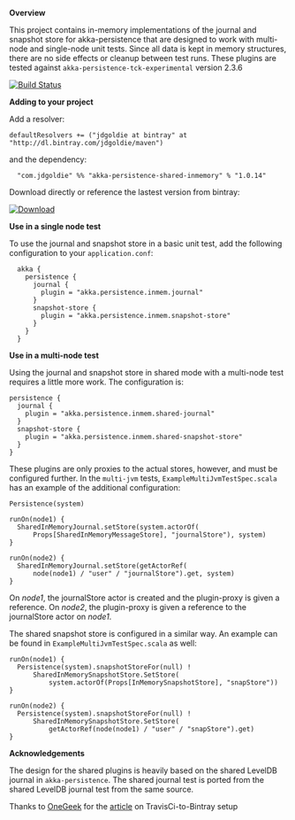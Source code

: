 **Overview**

This project contains in-memory implementations of the journal and snapshot store for akka-persistence that are designed to work with multi-node and single-node unit tests.  Since all data is kept in memory structures, there are no side effects or cleanup between test runs.  These plugins are tested against `akka-persistence-tck-experimental` version 2.3.6

[![Build Status](https://travis-ci.org/jdgoldie/akka-persistence-shared-inmemory.svg)](https://travis-ci.org/jdgoldie/akka-persistence-shared-inmemory)

**Adding to your project**

Add a resolver:

	defaultResolvers += ("jdgoldie at bintray" at "http://dl.bintray.com/jdgoldie/maven")

and the dependency:

	  "com.jdgoldie" %% "akka-persistence-shared-inmemory" % "1.0.14"


Download directly or reference the lastest version from bintray:

[ ![Download](https://api.bintray.com/packages/jdgoldie/maven/akka-persistence-shared-inmemory/images/download.svg) ](https://bintray.com/jdgoldie/maven/akka-persistence-shared-inmemory/_latestVersion)

**Use in a single node test**

To use the journal and snapshot store in a basic unit test, add the following configuration to your `application.conf`:

      akka {
        persistence {
          journal {
            plugin = "akka.persistence.inmem.journal"
          }
          snapshot-store {
            plugin = "akka.persistence.inmem.snapshot-store"
          }
        }
      }


**Use in a multi-node test**

Using the journal and snapshot store in shared mode with a multi-node test requires a little more work.  The configuration is:

	persistence {
	  journal {
	    plugin = "akka.persistence.inmem.shared-journal"
	  }
	  snapshot-store {
	    plugin = "akka.persistence.inmem.shared-snapshot-store"
	  }
	}
	
These plugins are only proxies to the actual stores, however, and must be configured further.  In the `multi-jvm` tests, `ExampleMultiJvmTestSpec.scala` has an example of the additional configuration:

	Persistence(system)
	
	runOn(node1) {
	  SharedInMemoryJournal.setStore(system.actorOf(
	      Props[SharedInMemoryMessageStore], "journalStore"), system)
	}
	
	runOn(node2) {
	  SharedInMemoryJournal.setStore(getActorRef(
	      node(node1) / "user" / "journalStore").get, system)
	}
	
	
	
On *node1*, the journalStore actor is created and the plugin-proxy is given a reference.  On *node2*, the plugin-proxy is given a reference to the journalStore actor on *node1*.

The shared snapshot store is configured in a similar way.  An example can be found in `ExampleMultiJvmTestSpec.scala` as well:

	runOn(node1) {
	  Persistence(system).snapshotStoreFor(null) ! 
	      SharedInMemorySnapshotStore.SetStore(
	          system.actorOf(Props[InMemorySnapshotStore], "snapStore"))
	}
	
	runOn(node2) {
	  Persistence(system).snapshotStoreFor(null) ! 
	      SharedInMemorySnapshotStore.SetStore(
	          getActorRef(node(node1) / "user" / "snapStore").get)
	}
	
	
	
**Acknowledgements**

The design for the shared plugins is heavily based on the shared LevelDB journal in `akka-persistence`.  The shared journal test is ported from the shared LevelDB journal test from the same source.    

Thanks to [OneGeek](http://www.onegeek.com.au) for the [article](http://www.onegeek.com.au/scala/setting-up-travis-ci-for-scala)  on TravisCi-to-Bintray setup